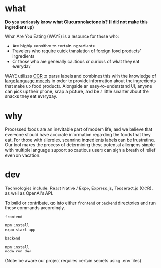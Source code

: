 # what
**Do you seriously know what Glucuronolactone is? (I did not make this ingredient up)**

What Are You Eating (WAYE) is a resource for those who:
  - Are highly sensitive to certain ingredients
  - Travelers who require quick translation of foreign food products' ingredients
  - Or those who are generally cautious or curious of what they eat everyday

WAYE utilizes [OCR](https://en.wikipedia.org/wiki/Optical_character_recognition) to parse labels and combines this with the knowledge of [large language models](https://en.wikipedia.org/wiki/Large_language_model) in order to provide information about the ingredients that make up food products. Alongside an easy-to-understand UI, anyone can pick up their phone, snap a picture, and be a little smarter about the snacks they eat everyday.

# why
Processed foods are an inevitable part of modern life, and we believe that everyone should have accurate information regarding the foods that they eat. For those with allergies, scanning ingredients labels can be frustrating. Our tool makes the process of determining these potential allergens simple with multiple language support so cautious users can sigh a breath of relief even on vacation.

# dev
Technologies include: React Native / Expo, Express.js, Tesseract.js (OCR), as well as OpenAI's API.

To build or contribute, go into either `frontend` or `backend` directories and run these commands accordingly.

`frontend`
```bash
npm install
expo start app
```
`backend`
```bash
npm install
node run dev
```

(Note: be aware our project requires certain secrets using .env files) 




